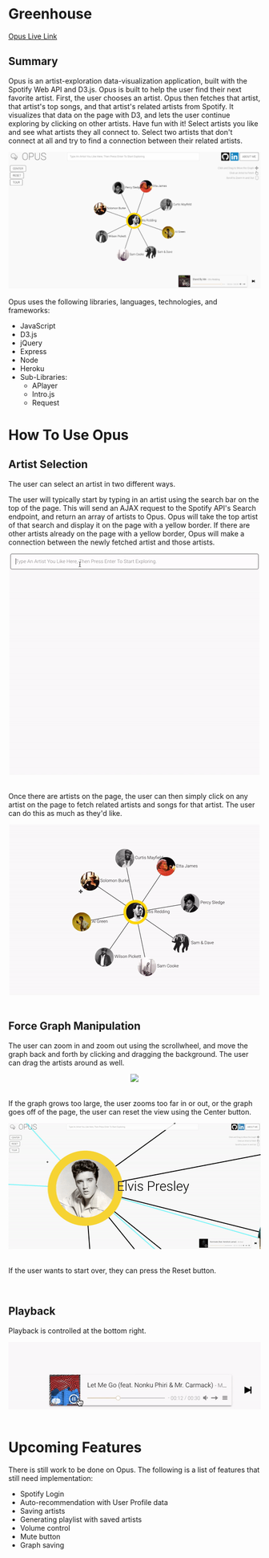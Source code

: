 # Greenhouse

[Opus Live Link][heroku]

[heroku]: http://www.opusopus.co/

## Summary

Opus is an artist-exploration data-visualization application, built with the Spotify Web API and D3.js. Opus is built to help the user find their next favorite artist. First, the user chooses an artist. Opus then fetches that artist, that artist's top songs, and that artist's related artists from Spotify. It visualizes that data on the page with D3, and lets the user continue exploring by clicking on other artists. Have fun with it! Select artists you like and see what artists they all connect to. Select two artists that don't connect at all and try to find a connection between their related artists.

![Full Page](./docs/images/full_page.png)

Opus uses the following libraries, languages, technologies, and frameworks:
* JavaScript
* D3.js
* jQuery
* Express
* Node
* Heroku
* Sub-Libraries:
  * APlayer
  * Intro.js
  * Request

# How To Use Opus

## Artist Selection

The user can select an artist in two different ways.

The user will typically start by typing in an artist using the search bar on the top of the page. This will send an AJAX request to the Spotify API's Search endpoint, and return an array of artists to Opus. Opus will take the top artist of that search and display it on the page with a yellow border. If there are other artists already on the page with a yellow border, Opus will make a connection between the newly fetched artist and those artists.

<div align="center">
  <img src="./docs/images/artist_search.gif">
</div>

<br>

Once there are artists on the page, the user can then simply click on any artist on the page to fetch related artists and songs for that artist. The user can do this as much as they'd like.

<div align="center">
  <img src="./docs/images/artist_click.gif">
</div>

<br>

## Force Graph Manipulation

The user can zoom in and zoom out using the scrollwheel, and move the graph back and forth by clicking and dragging the background. The user can drag the artists around as well.

<div align="center">
  <img src="./docs/images/manipulation.gif">
</div>

<br>

If the graph grows too large, the user zooms too far in or out, or the graph goes off of the page, the user can reset the view using the Center button.

<div align="center">
  <img src="./docs/images/center.gif">
</div>

<br>

If the user wants to start over, they can press the Reset button.

<br>

## Playback

Playback is controlled at the bottom right.

<div align="center">
  <img src="./docs/images/playback.gif">
</div>

<br>

# Upcoming Features

There is still work to be done on Opus. The following is a list of features that still need implementation:

* Spotify Login
* Auto-recommendation with User Profile data
* Saving artists
* Generating playlist with saved artists
* Volume control
* Mute button
* Graph saving
